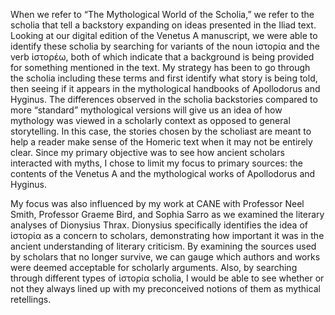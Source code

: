 When we refer to “The Mythological World of the Scholia,” we refer to the scholia that tell a backstory expanding on ideas presented in the Iliad text. Looking at our digital edition of the Venetus A manuscript, we were able to identify these scholia by searching for variants of the noun ἱστορία and the verb ἱστορέω, both of which indicate that a background is being provided for something mentioned in the text. My strategy has been to go through the scholia including these terms and first identify what story is being told, then seeing if it appears in the mythological handbooks of Apollodorus and Hyginus. The differences observed in the scholia backstories compared to more “standard” mythological versions will give us an idea of how mythology was viewed in a scholarly context as opposed to general storytelling. In this case, the stories chosen by the scholiast are meant to help a reader make sense of the Homeric text when it may not be entirely clear. Since my primary objective was to see how ancient scholars interacted with myths, I chose to limit my focus to primary sources: the contents of the Venetus A and the mythological works of Apollodorus and Hyginus. 

My focus was also influenced by my work at CANE with Professor Neel Smith, Professor Graeme Bird, and Sophia Sarro as we examined the literary analyses of Dionysius Thrax. Dionysius specifically identifies the idea of ἱστορία as a concern to scholars, demonstrating how important it was in the ancient understanding of literary criticism. By examining the sources used by scholars that no longer survive, we can gauge which authors and works were deemed acceptable for scholarly arguments. Also, by searching through different types of ἱστορία scholia, I would be able to see whether or not they always lined up with my preconceived notions of them as mythical retellings. 
